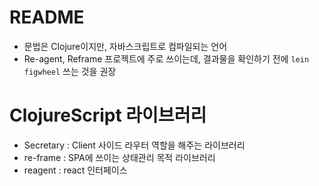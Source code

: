 # README
* 문법은 Clojure이지만, 자바스크립트로 컴파일되는 언어
* Re-agent, Reframe 프로젝트에 주로 쓰이는데, 결과물을 확인하기 전에 `lein figwheel` 쓰는 것을 권장



# ClojureScript 라이브러리
* Secretary : Client 사이드 라우터 역할을 해주는 라이브러리
* re-frame : SPA에 쓰이는 상태관리 목적 라이브러리
* reagent : react 인터페이스